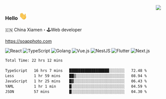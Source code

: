 <img align="right" src="https://github-readme-stats.vercel.app/api?username=yiiu&show_icons=false&bg_color=30,e96443,904e95&title_color=fff&text_color=fff" />

### Hello <img src="https://raw.githubusercontent.com/ABSphreak/ABSphreak/master/gifs/Hi.gif" width="26px" />
 
🇨🇳 China Xiamen・🕹Web developer

https://soapphoto.com

<p align="left"><img src="https://cdn.svgporn.com/logos/react.svg" alt="React" width="32" height="32"/> <img src="https://cdn.svgporn.com/logos/typescript-icon.svg" alt="TypeScript" width="32" height="32"/> <img src="https://cdn.svgporn.com/logos/gopher.svg" alt="Golang" width="32" height="32"/> <img src="https://cdn.svgporn.com/logos/vue.svg" alt="Vue.js" width="32" height="32"/> <img src="https://cdn.svgporn.com/logos/nestjs.svg" alt="NestJS" width="32" height="32"/> <img src="https://cdn.svgporn.com/logos/flutter.svg" alt="Flutter" width="32" height="32"/> <img src="https://cdn.svgporn.com/logos/nextjs-icon.svg" alt="Next.js" width="32" height="32"/></p>


<!--START_SECTION:waka-->

```txt
Total Time: 22 hrs 12 mins

TypeScript   16 hrs 7 mins   ██████████████████░░░░░░░   72.48 %
Less         1 hr 59 mins    ██▒░░░░░░░░░░░░░░░░░░░░░░   08.94 %
JavaScript   1 hr 25 mins    █▓░░░░░░░░░░░░░░░░░░░░░░░   06.43 %
YAML         1 hr 1 min      █░░░░░░░░░░░░░░░░░░░░░░░░   04.59 %
JSON         57 mins         █░░░░░░░░░░░░░░░░░░░░░░░░   04.30 %
```

<!--END_SECTION:waka-->
